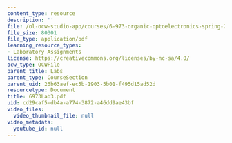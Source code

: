 ```yaml
---
content_type: resource
description: ''
file: /ol-ocw-studio-app/courses/6-973-organic-optoelectronics-spring-2003/cd29caf5db4aa7743872a46dd9ae43bf_6973Lab3.pdf
file_size: 80301
file_type: application/pdf
learning_resource_types:
- Laboratory Assignments
license: https://creativecommons.org/licenses/by-nc-sa/4.0/
ocw_type: OCWFile
parent_title: Labs
parent_type: CourseSection
parent_uid: 26b63aef-ec5b-1903-5b01-f495d15ad52d
resourcetype: Document
title: 6973Lab3.pdf
uid: cd29caf5-db4a-a774-3872-a46dd9ae43bf
video_files:
  video_thumbnail_file: null
video_metadata:
  youtube_id: null
---
```

